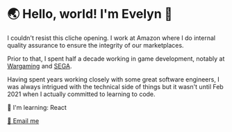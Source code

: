 # 🌏 Hello, world! I'm Evelyn 👋

I couldn't resist this cliche opening.
I work at Amazon where I do internal quality assurance to ensure the integrity of our marketplaces.<br>

Prior to that, I spent half a decade working in game development, notably at [Wargaming](https://na.wargaming.net/en) and [SEGA](https://www.sega.com/games).

Having spent years working closely with some great software engineers, I was always intrigued with the technical side of things but it wasn't until Feb 2021 when I actually committed to learning to code.<br>

🌱 I'm learning: React

<a href="mailto:ev@evelynhuang.dev">📧 Email me</a>
